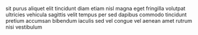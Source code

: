 sit purus aliquet elit tincidunt diam etiam nisl magna eget fringilla volutpat
ultricies vehicula sagittis velit tempus per sed dapibus commodo tincidunt
pretium accumsan bibendum iaculis sed vel congue vel aenean amet rutrum nisi
vestibulum